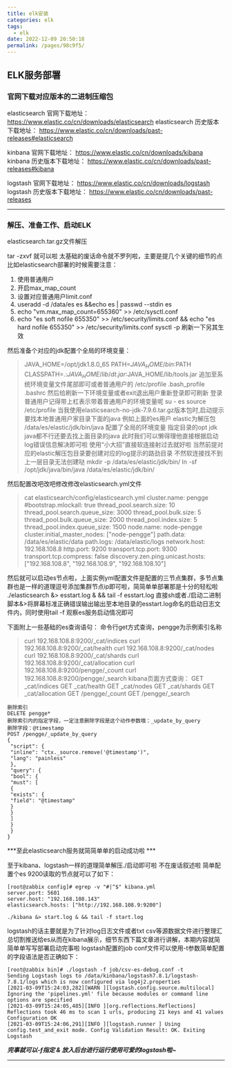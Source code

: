 ```yaml
---
title: elk安装
categories: elk
tags: 
  - elk
date: 2022-12-09 20:50:18
permalink: /pages/98c9f5/
---
```


## ELK服务部署

### 官网下载对应版本的二进制压缩包

elasticsearch 官网下载地址：
https://www.elastic.co/cn/downloads/elasticsearch
elasticsearch 历史版本下载地址：
 https://www.elastic.co/cn/downloads/past-releases#elasticsearch

kinbana 官网下载地址：
https://www.elastic.co/cn/downloads/kibana
kinbana 历史版本下载地址：
https://www.elastic.co/cn/downloads/past-releases#kibana

logstash 官网下载地址：
https://www.elastic.co/cn/downloads/logstash
logstash 历史版本下载地址：
https://www.elastic.co/cn/downloads/past-releases

---

### 解压、准备工作、启动ELK

elasticsearch.tar.gz文件解压

tar -zxvf 就可以啦
太基础的废话命令就不罗列啦，主要是提几个关键的细节的点
比如elasticsearch部署的时候需要注意：

1. 使用普通用户
2. 开启max_map_count
3. 设置对应普通用户limit.conf
4. useradd -d /data/es es &&echo es | passwd --stdin es
5. echo "vm.max_map_count=655360" >> /etc/sysctl.conf
6. echo "es soft nofile 655350" >> /etc/security/limits.conf && echo "es hard nofile 655350" >> /etc/security/limits.conf
   sysctl -p 刷新一下另其生效

然后准备个对应的jdk配置个全局的环境变量：

> JAVA_HOME=/opt/jdk1.8.0_65
> PATH=$JAVA_HOME/bin:$PATH
> CLASSPATH=.:$JAVA_HOME/lib/dt.jar:$JAVA_HOME/lib/tools.jar
> 追加至系统环境变量文件尾部即可或者普通用户的
> /etc/profile
> .bash_profile
> .bashrc
> 然后给刷新一下环境变量或者exit退出用户重新登录即可刷新
> 登录普通用户记得带上杠表示带着普通用户的环境变量呢 su - es
> source /etc/profile
> 当我使用elasticsearch-no-jdk-7.9.6.tar.gz版本包时,启动提示要找本地普通用户家目录下面的java
> 例如上面的es用户 elastic为解压包
> /data/es/elastic/jdk/bin/java
> 配置了全局的环境变量 指定目录的opt jdk java都不行还要去找上面目录的java
> 此时我们可以懒得理他直接根据启动log错误信息解决即可啦
> 使用“小大招”直接软连接射过去就好啦
> 当然前提对应的elastic解压包目录要创建对应的log提示的路劲目录 不然软连接找不到上一层目录无法创建哒
> mkdir -p /data/es/elastic/jdk/bin/
> ln -sf /opt/jdk/java/bin/java /data/es/elastic/jdk/bin/

然后配置改吧改吧修改修改elasticsearch.yml文件

> cat elasticsearch/config/elasticsearch.yml
> cluster.name: pengge
> #bootstrap.mlockall: true
> thread_pool.search.size: 10
> thread_pool.search.queue_size: 3000
> thread_pool.bulk.size: 5
> thread_pool.bulk.queue_size: 2000
> thread_pool.index.size: 5
> thread_pool.index.queue_size: 1500
> node.name: node-pengge
> cluster.initial_master_nodes: ["node-pengge"]
> path.data: /data/es/elastic/data
> path.logs: /data/elastic/logs
> network.host: 192.168.108.8
> http.port: 9200
> transport.tcp.port: 9300
> transport.tcp.compress: false
> discovery.zen.ping.unicast.hosts: ["192.168.108.8", "192.168.108.9", "192.168.108.10"]

然后就可以启动es节点啦，上面实例yml配置文件是配置的三节点集群，多节点集群也是一样的道理逗号添加集群节点ip即可啦，简简单单部署那是十分的轻松啦
 ./elasticsearch &> esstart.log & && tail -f esstart.log
直接sh或者./启动二进制脚本&>将屏幕标准正确错误输出输出至本地目录的esstart.log命名的启动日志文件内，同时使用tail -f 观察es服务启动情况即可

下面附上一些基础的es查询语句：
命令行get方式查询，pengge为示例索引名称

> curl 192.168.108.8:9200/_cat/indices
> curl 192.168.108.8:9200/_cat/health
> curl 192.168.108.8:9200/_cat/nodes
> curl 192.168.108.8:9200/_cat/shards
> curl 192.168.108.8:9200/_cat/allocation
> curl 192.168.108.8:9200/pengge/_count
> curl 192.168.108.8:9200/pengge/_search
> kibana页面方式查询：
> GET _cat/indices
> GET _cat/health
> GET _cat/nodes
> GET _cat/shards
> GET _cat/allocation
> GET /pengge/_count
> GET /pengge/_search

    删除索引
    DELETE pengge*
    删除索引内的指定字段，一定注意删除字段是这个动作参数哦：_update_by_query
    删除字段：@timestamp
    POST /pengge/_update_by_query
    {
     "script": {
     "inline": "ctx._source.remove('@timestamp')",
     "lang": "painless"
     },
     "query": {
     "bool": {
     "must": [
     {
     "exists": {
     "field": "@timestamp"
     }
     }
     ]
     }
     }
    }

***至此elasticsearch服务就简简单单的启动成功啦 ***

至于kibana、logstash一样的道理简单解压./启动即可啦
不在废话叙述啦
简单配置个es 9200读取的节点就可以了如下：

    [root@zabbix config]# egrep -v "#|^$" kibana.yml
    server.port: 5601
    server.host: "192.168.108.143"
    elasticsearch.hosts: ["http://192.168.108.9:9200"]
    
    ./kibana &> start.log & && tail -f start.log

logstash的话主要就是为了针对log日志文件或者txt csv等源数据文件进行整理汇总切割推送给es从而在kibana展示，细节东西下篇文章进行讲解，本期内容就简简单单写写部署启动完事啦
logstash配置的job conf文件可以使用-t参数简单配置的字段语法是否正确如下：

    [root@zabbix bin]# ./logstash -f job/csv-es-debug.conf -t
    Sending Logstash logs to /data/kinbana/logstash7.8.1/logstash-7.8.1/logs which is now configured via log4j2.properties
    [2021-03-09T15:24:03,282][WARN ][logstash.config.source.multilocal] Ignoring the 'pipelines.yml' file because modules or command line options are specified
    [2021-03-09T15:24:05,485][INFO ][org.reflections.Reflections] Reflections took 46 ms to scan 1 urls, producing 21 keys and 41 values
    Configuration OK
    [2021-03-09T15:24:06,291][INFO ][logstash.runner ] Using config.test_and_exit mode. Config Validation Result: OK. Exiting Logstash

***完事就可以-f指定 & 放入后台进行运行使用可爱的logstash啦~***

---

[1]:原文链接：https://blog.csdn.net/pengge2/article/details/114533789